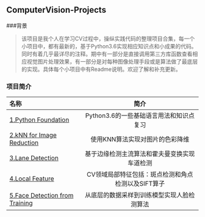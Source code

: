 ## ComputerVision-Projects

###背景
>该项目是我个人在学习CV过程中，操纵实践代码的整理项目合集，每一个小项目中，都有最新的，基于Python3.6实现相应知识点和小成果的代码。同时有着几乎最详尽的注释。期中有一部分是直接调用第三方库函数查看相应视觉图片处理效果，有一部分是对每种图像处理手段或是算法做了最底层的实现。具体每个小项目中有Readme说明。欢迎了解和补充更新。

### 项目简介
|名称|简介|
|:-------------|:-------------:|
|[1.Python Foundation](https://github.com/LittleHeap/ComputerVision-Projects/tree/master/1.Python%20Foundation)|Python3.6的一些基础语言用法和知识点复习|
|[2.kNN for Image Reduction](https://github.com/LittleHeap/ComputerVision-Projects/tree/master/2.kNN%20for%20Image%20Reduction)|使用KNN算法实现对图片的色彩降维|
|[3.Lane Detection](https://github.com/LittleHeap/ComputerVision-Projects/tree/master/3.Lane%20Detection)|基于边缘检测主流算法和霍夫曼变换实现车道检测|
|[4.Local Feature](https://github.com/LittleHeap/ComputerVision-Projects/tree/master/4.Local%20Feature)|CV领域局部特征包括：斑点检测和角点检测以及SIFT算子|
|[5.Face Detection from Training](https://github.com/LittleHeap/ComputerVision-Projects/tree/master/5.Face%20Detection%20from%20Training)|从底层的数据采样到训练模型实现人脸检测算法|
